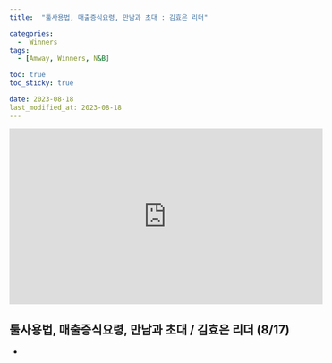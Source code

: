 ```yaml
---
title:  "툴사용법, 매출증식요령, 만남과 초대 : 김효은 리더" 

categories:
  -  Winners
tags:
  - [Amway, Winners, N&B]

toc: true
toc_sticky: true

date: 2023-08-18
last_modified_at: 2023-08-18
---
```


<iframe width="560" height="315" src="https://www.youtube.com/embed/bnuZv1XhF8k" title="YouTube video player" frameborder="0" allow="accelerometer; autoplay; clipboard-write; encrypted-media; gyroscope; picture-in-picture; web-share" allowfullscreen></iframe>


## 툴사용법, 매출증식요령, 만남과 초대 / 김효은 리더 (8/17)

+ 